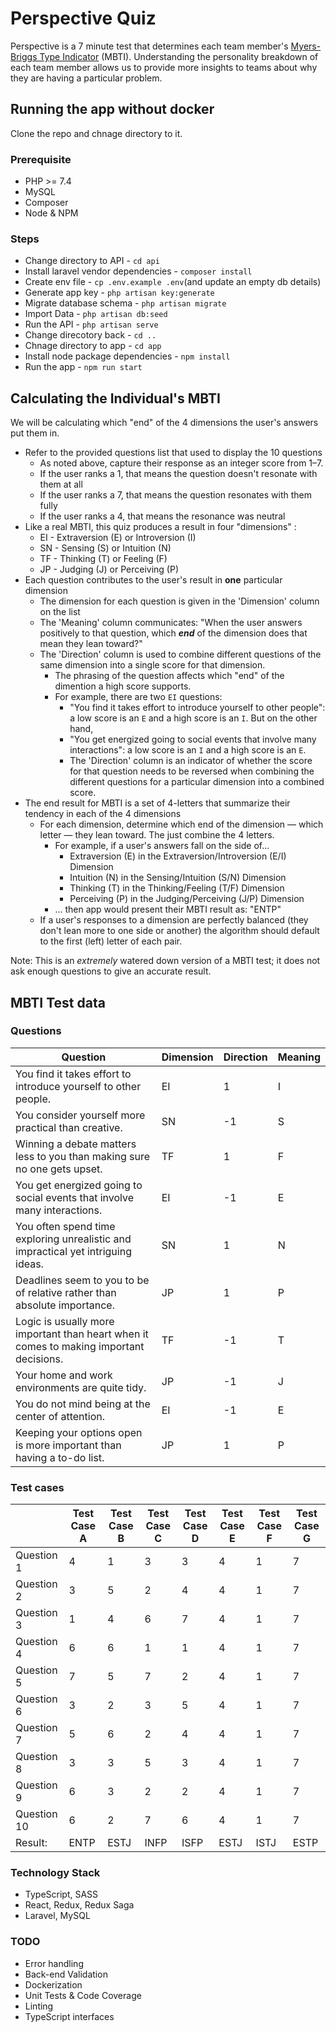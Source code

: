# Perspective Quiz

Perspective is a 7 minute test that determines each team member's [Myers-Briggs Type Indicator](https://www.mindfulnessmuse.com/individual-differences/understanding-myers-briggs-type-indicator) (MBTI). Understanding the personality breakdown of each team member allows us to provide more insights to teams about why they are having a particular problem.

## Running the app without docker

Clone the repo and chnage directory to it.

### Prerequisite

- PHP >= 7.4
- MySQL
- Composer
- Node & NPM

### Steps

- Change directory to API - `cd api`
- Install laravel vendor dependencies - `composer install`
- Create env file - `cp .env.example .env`(and update an empty db details)
- Generate app key - `php artisan key:generate`
- Migrate database schema - `php artisan migrate`
- Import Data - `php artisan db:seed`
- Run the API - `php artisan serve`
- Change direcotory back - `cd ..`
- Chnage directory to app - `cd app`
- Install node package dependencies - `npm install`
- Run the app - `npm run start`

## Calculating the Individual's MBTI

We will be calculating which "end" of the 4 dimensions the user's answers put them in.

- Refer to the provided questions list that used to display the 10 questions
  - As noted above, capture their response as an integer score from 1–7.
  - If the user ranks a 1, that means the question doesn't resonate with them at all
  - If the user ranks a 7, that means the question resonates with them fully
  - If the user ranks a 4, that means the resonance was neutral
- Like a real MBTI, this quiz produces a result in four "dimensions" :
  - EI - Extraversion (E) or Introversion (I)
  - SN - Sensing (S) or Intuition (N)
  - TF - Thinking (T) or Feeling (F)
  - JP - Judging (J) or Perceiving (P)
- Each question contributes to the user's result in **one** particular dimension
  - The dimension for each question is given in the 'Dimension' column on the list
  - The 'Meaning' column communicates: "When the user answers positively to that question, which _**end**_ of the dimension does that mean they lean toward?"
  - The 'Direction' column is used to combine different questions of the same dimension into a single score for that dimension.
    - The phrasing of the question affects which "end" of the dimention a high score supports.
    - For example, there are two `EI` questions:
      - "You find it takes effort to introduce yourself to other people": a low score is an `E` and a high score is an `I`. But on the other hand,
      - "You get energized going to social events that involve many interactions": a low score is an `I` and a high score is an `E`.
      - The 'Direction' column is an indicator of whether the score for that question needs to be reversed when combining the different questions for a particular dimension into a combined score.
- The end result for MBTI is a set of 4-letters that summarize their tendency in each of the 4 dimensions
  - For each dimension, determine which end of the dimension — which letter — they lean toward. The just combine the 4 letters.
    - For example, if a user's answers fall on the side of...
      - Extraversion (E) in the Extraversion/Introversion (E/I) Dimension
      - Intuition (N) in the Sensing/Intuition (S/N) Dimension
      - Thinking (T) in the Thinking/Feeling (T/F) Dimension
      - Perceiving (P) in the Judging/Perceiving (J/P) Dimension
    - ... then app would present their MBTI result as: "ENTP"
  - If a user's responses to a dimension are perfectly balanced (they don't lean more to one side or another) the algorithm should default to the first (left) letter of each pair.

Note: This is an _extremely_ watered down version of a MBTI test; it does not ask enough questions to give an accurate result.

## MBTI Test data

### Questions

| Question                                                                                | Dimension | Direction | Meaning |
| --------------------------------------------------------------------------------------- | --------- | --------- | ------- |
| You find it takes effort to introduce yourself to other people.                         | EI        | 1         | I       |
| You consider yourself more practical than creative.                                     | SN        | -1        | S       |
| Winning a debate matters less to you than making sure no one gets upset.                | TF        | 1         | F       |
| You get energized going to social events that involve many interactions.                | EI        | -1        | E       |
| You often spend time exploring unrealistic and impractical yet intriguing ideas.        | SN        | 1         | N       |
| Deadlines seem to you to be of relative rather than absolute importance.                | JP        | 1         | P       |
| Logic is usually more important than heart when it comes to making important decisions. | TF        | -1        | T       |
| Your home and work environments are quite tidy.                                         | JP        | -1        | J       |
| You do not mind being at the center of attention.                                       | EI        | -1        | E       |
| Keeping your options open is more important than having a to-do list.                   | JP        | 1         | P       |

### Test cases

|             | Test Case A | Test Case B | Test Case C | Test Case D | Test Case E | Test Case F | Test Case G |
| ----------- | ----------- | ----------- | ----------- | ----------- | ----------- | ----------- | ----------- |
| Question 1  | 4           | 1           | 3           | 3           | 4           | 1           | 7           |
| Question 2  | 3           | 5           | 2           | 4           | 4           | 1           | 7           |
| Question 3  | 1           | 4           | 6           | 7           | 4           | 1           | 7           |
| Question 4  | 6           | 6           | 1           | 1           | 4           | 1           | 7           |
| Question 5  | 7           | 5           | 7           | 2           | 4           | 1           | 7           |
| Question 6  | 3           | 2           | 3           | 5           | 4           | 1           | 7           |
| Question 7  | 5           | 6           | 2           | 4           | 4           | 1           | 7           |
| Question 8  | 3           | 3           | 5           | 3           | 4           | 1           | 7           |
| Question 9  | 6           | 3           | 2           | 2           | 4           | 1           | 7           |
| Question 10 | 6           | 2           | 7           | 6           | 4           | 1           | 7           |
| Result:     | ENTP        | ESTJ        | INFP        | ISFP        | ESTJ        | ISTJ        | ESTP        |

### Technology Stack

- TypeScript, SASS
- React, Redux, Redux Saga
- Laravel, MySQL

### TODO

- Error handling
- Back-end Validation
- Dockerization
- Unit Tests & Code Coverage
- Linting
- TypeScript interfaces
